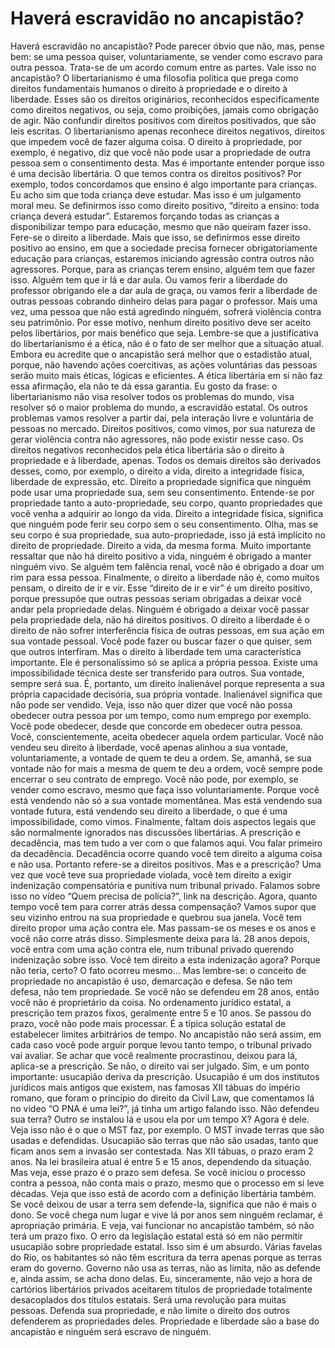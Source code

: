 # Haverá escravidão no ancapistão?

Haverá escravidão no ancapistão?
Pode parecer óbvio que não, mas, pense bem: se uma pessoa quiser, voluntariamente, se vender como escravo para outra pessoa.
Trata-se de um acordo comum entre as partes. Vale isso no ancapistão?
O libertarianismo é uma filosofia política que prega como direitos fundamentais humanos o direito à propriedade e o direito à liberdade.
Esses são os direitos originários, reconhecidos especificamente como direitos negativos, ou seja, como proibições, jamais como obrigação de agir.
Não confundir direitos positivos com direitos positivados, que são leis escritas.
O libertarianismo apenas reconhece direitos negativos, direitos que impedem você de fazer alguma coisa.
O direito à propriedade, por exemplo, é negativo, diz que você não pode usar a propriedade de outra pessoa sem o consentimento desta.
Mas é importante entender porque isso é uma decisão libertária.
O que temos contra os direitos positivos?
Por exemplo, todos concordamos que ensino é algo importante para crianças. Eu acho sim que toda criança deve estudar.
Mas isso é um julgamento moral meu.
Se definirmos isso como direito positivo, “direito a ensino: toda criança deverá estudar”.
Estaremos forçando todas as crianças a disponibilizar tempo para educação, mesmo que não queiram fazer isso.
Fere-se o direito a liberdade.
Mais que isso, se definirmos esse direito positivo ao ensino, em que a sociedade precisa fornecer obrigatoriamente educação para crianças, estaremos iniciando agressão contra outros não agressores.
Porque, para as crianças terem ensino, alguém tem que fazer isso.
Alguém tem que ir lá e dar aula.
Ou vamos ferir a liberdade do professor obrigando ele a dar aula de graça,
ou vamos ferir a liberdade de outras pessoas cobrando dinheiro delas para pagar o professor.
Mais uma vez, uma pessoa que não está agredindo ninguém, sofrerá violência contra seu patrimônio.
Por esse motivo, nenhum direito positivo deve ser aceito pelos libertários, por mais benéfico que seja.
Lembre-se que a justificativa do libertarianismo é a ética, não é o fato de ser melhor que a situação atual.
Embora eu acredite que o ancapistão será melhor que o estadistão atual, porque, não havendo ações coercitivas, as ações voluntárias das pessoas serão muito mais éticas, lógicas e eficientes.
A ética libertária em si não faz essa afirmação, ela não te dá essa garantia.
Eu gosto da frase: o libertarianismo não visa resolver todos os problemas do mundo, visa resolver só o maior problema do mundo, a escravidão estatal.
Os outros problemas vamos resolver a partir daí, pela interação livre e voluntária de pessoas no mercado.
Direitos positivos, como vimos, por sua natureza de gerar violência contra não agressores, não pode existir nesse caso.
Os direitos negativos reconhecidos pela ética libertária são o direito à propriedade e à liberdade, apenas.
Todos os demais direitos são derivados desses, como, por exemplo, o direito a vida, direito a integridade física, liberdade de expressão, etc.
Direito a propriedade significa que ninguém pode usar uma propriedade sua, sem seu consentimento.
Entende-se por propriedade tanto a auto-propriedade, seu corpo, quanto propriedades que você venha a adquirir ao longo da vida.
Direito a integridade física, significa que ninguém pode ferir seu corpo sem o seu consentimento.
Olha, mas se seu corpo é sua propriedade, sua auto-propriedade, isso já está implícito no direito de propriedade.
Direito a vida, da mesma forma.
Muito importante ressaltar que não há direito positivo a vida, ninguém é obrigado a manter ninguém vivo.
Se alguém tem falência renal, você não é obrigado a doar um rim para essa pessoa.
Finalmente, o direito a liberdade não é, como muitos pensam, o direito de ir e vir.
Esse “direito de ir e vir” é um direito positivo, porque pressupõe que outras pessoas seriam obrigadas a deixar você andar pela propriedade delas.
Ninguém é obrigado a deixar você passar pela propriedade dela, não há direitos positivos.
O direito a liberdade é o direito de não sofrer interferência física de outras pessoas, em sua ação em sua vontade pessoal.
Você pode fazer ou buscar fazer o que quiser, sem que outros interfiram.
Mas o direito à liberdade tem uma característica importante. Ele é personalíssimo só se aplica a própria pessoa.
Existe uma impossibilidade técnica deste ser transferido para outros.  Sua vontade, sempre será sua.
É, portanto, um direito inalienável porque representa a sua própria capacidade decisória, sua própria vontade.
Inalienável significa que não pode ser vendido.
Veja, isso não quer dizer que você não possa obedecer outra pessoa por um tempo, como num emprego por exemplo.
Você pode obedecer, desde que concorde em obedecer outra pessoa.
Você, conscientemente, aceita obedecer aquela ordem particular.
Você não vendeu seu direito à liberdade, você apenas alinhou a sua vontade, voluntariamente, a vontade de quem te deu a ordem.
Se, amanhã, se sua vontade não for mais a mesma de quem te deu a ordem, você sempre pode encerrar o seu contrato de emprego.
Você não pode, por exemplo, se vender como escravo, mesmo que faça isso voluntariamente.
Porque você está vendendo não só a sua vontade momentânea.
Mas está vendendo sua vontade futura, está vendendo seu direito a liberdade, o que é uma impossibilidade, como vimos.
Finalmente, faltam dois aspectos legais que são normalmente ignorados nas discussões libertárias.
A prescrição e decadência, mas tem tudo a ver com o que falamos aqui.
Vou falar primeiro da decadência. Decadência ocorre quando você tem direito a alguma coisa e não usa.
Portanto refere-se a direitos positivos.
Mas e a prescrição? Uma vez que você teve sua propriedade violada, você tem direito a exigir indenização compensatória e punitiva num tribunal privado.
Falamos sobre isso no vídeo “Quem precisa de polícia?”, link na descrição.
Agora, quanto tempo você tem para correr atrás dessa compensação?
Vamos supor que seu vizinho entrou na sua propriedade e quebrou sua janela.
Você tem direito propor uma ação contra ele.
Mas passam-se os meses e os anos e você não corre atrás disso.
Simplesmente deixa para lá.
28 anos depois, você entra com uma ação contra ele, num tribunal privado querendo indenização sobre isso.
Você tem direito a esta indenização agora? Porque não teria, certo? O fato ocorreu mesmo...
Mas lembre-se: o conceito de propriedade no ancapistão é uso, demarcação e defesa.
Se não tem defesa, não tem propriedade.
Se você não se defendeu em 28 anos, então você não é proprietário da coisa.
No ordenamento jurídico estatal, a prescrição tem prazos fixos, geralmente entre 5 e 10 anos.
Se passou do prazo, você não pode mais processar.
É a típica solução estatal de estabelecer limites arbitrários de tempo.
No ancapistão não será assim, em cada caso você pode arguir porque levou tanto tempo, o tribunal privado vai avaliar.
Se achar que você realmente procrastinou, deixou para lá, aplica-se a prescrição.
Se não, o direito vai ser julgado.
Sim, e um ponto importante: usucapião deriva da prescrição.
Usucapião é um dos institutos jurídicos mais antigos que existem, nas famosas XII tábuas do império romano, que foram o princípio do direito da Civil Law, que comentamos lá no vídeo “O PNA é uma lei?”, já tinha um artigo falando isso.
Não defendeu sua terra? Outro se instalou lá e usou ela por um tempo X? Agora é dele.
Veja isso não é o que o MST faz, por exemplo.
O MST invade terras que são usadas e defendidas.
Usucapião são terras que não são usadas, tanto que ficam anos sem a invasão ser contestada.
Nas XII tábuas, o prazo eram 2 anos. Na lei brasileira atual é entre 5 e 15 anos, dependendo da situação.
Mas veja, esse prazo é o prazo sem defesa.
Se você iniciou o processo contra a pessoa, não conta mais o prazo, mesmo que o processo em si leve décadas.
Veja que isso está de acordo com a definição libertária também.
Se você deixou de usar a terra sem defende-la, significa que não é mais o dono.
Se você chega num lugar e vive lá por anos sem ninguém reclamar, é apropriação primária.
E veja, vai funcionar no ancapistão também, só não terá um prazo fixo.
O erro da legislação estatal está só em não permitir usucapião sobre propriedade estatal.
Isso sim é um absurdo.
Várias favelas do Rio, os habitantes só não têm escritura da terra apenas porque as terras eram do governo.
Governo não usa as terras, não as limita, não as defende e, ainda assim, se acha dono delas.
Eu, sinceramente, não vejo a hora de cartórios libertários privados aceitarem títulos de propriedade totalmente desacoplados dos títulos estatais.
Será uma revolução para muitas pessoas.
Defenda sua propriedade, e não limite o direito dos outros defenderem as propriedades deles.
Propriedade e liberdade são a base do ancapistão e ninguém será escravo de ninguém.
